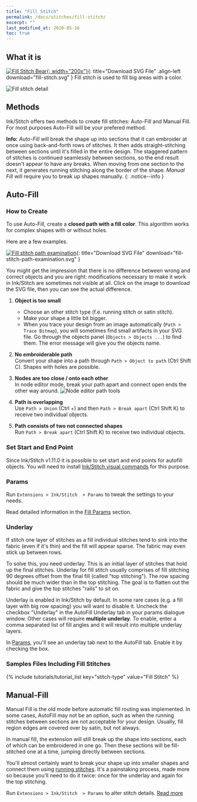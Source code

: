 ```yaml
---
title: "Fill Stitch"
permalink: /docs/stitches/fill-stitch/
excerpt: ""
last_modified_at: 2020-05-16
toc: true
---
```

## What it is

[![Fill Stitch Bear](/assets/images/docs/fill-stitch-example.jpg){: width="200x"}](/assets/images/docs/fill-stitch.svg){: title="Download SVG File" .align-left download="fill-stitch.svg" }
Fill stitch is used to fill big areas with a color.

![Fill stitch detail](/assets/images/docs/fill-stitch-detail.jpg)

## Methods

Ink/Stitch offers two methods to create fill stitches: Auto-Fill and Manual Fill. For most purposes Auto-Fill will be your prefered method.


**Info:** _Auto-Fill_ will break the shape up into sections that it can embroider at once using back-and-forth rows of stitches. It then adds straight-stitching between sections until it's filled in the entire design. The staggered pattern of stitches is continued seamlessly between sections, so the end result doesn't appear to have any breaks. When moving from one section to the next, it generates running stitching along the border of the shape. _Manual Fill_ will require you to break up shapes manually.
{: .notice--info }

## Auto-Fill

### How to Create

To use Auto-Fill, create a **closed path with a fill color**. This algorithm works for complex shapes with or without holes.

Here are a few examples.

[![Fill stitch path examination](/assets/images/docs/en/fill-path.svg)](/assets/images/docs/en/fill-path.svg){: title="Download SVG File" download="fill-stitch-path-examination.svg" }

You might get the impression that there is no difference between wrong and correct objects and you are right: modifications necessary to make it work in Ink/Stitch are sometimes not visible at all. Click on the image to download the SVG file, then you can see the actual difference.

1. **Object is too small**
    * Choose an other stitch type (f.e. running stitch or satin stitch).
    * Make  your shape a little bit bigger.
    * When you trace your design from an image automatically (`Path > Trace Bitmap`), you will sometimes find small artifacts in your SVG file.
      Go through the objects panel (`Objects > Objects ...`) to find them. The error message will give you the objects name.

2. **No embroiderable path**<br>
    Convert your shape into a path through `Path > Object to path` (Ctrl Shift C). Shapes with holes are possible.

3. **Nodes are too close / onto each other**<br>
    In node editor mode, break your path apart and connect open ends the other way around.
    ![Node editor path tools](/assets/images/docs/node-editor-break-apart-combine.png)

4. **Path is overlapping**<br>
    Use `Path > Union` (Ctrl +) and then `Path > Break apart` (Ctrl Shift K) to receive two individual objects.

5. **Path consists of two not connected shapes**<br>
    Run `Path > Break apart` (Ctrl Shift K) to receive two individual objects.

### Set Start and End Point

Since Ink/Stitch v1.11.0 it is possible to set start and end points for autofill objects. You will need to install [Ink/Stitch visual commands](/docs/addons/) for this purpose.

### Params

Run `Extensions > Ink/Stitch  > Params` to tweak the settings to your needs.

Read detailed information in the [Fill Params](/docs/params/#auto-fill-params) section.

### Underlay

If stitch one layer of stitches as a fill individual stitches tend to sink into the fabric (even if it's thin) and the fill will appear sparse. The fabric may even stick up between rows.

To solve this, you need underlay. This is an initial layer of stitches that hold up the final stitches. Underlay for fill stitch usually comprises of fill stitching 90 degrees offset from the final fill (called "top stitching"). The row spacing should be much wider than in the top stitching. The goal is to flatten out the fabric and give the top stitches "rails" to sit on.

Underlay is enabled in Ink/Stitch by default. In some rare cases (e.g. a fill layer with big row spacing) you will want to disable it. Uncheck the checkbox "Underlay" in the AutoFill Underlay tab in your params dialogue window. Other cases will require **multiple underlay**. To enable, enter a comma separated list of fill angles and it will result into multiple underlay layers.

In [Params](/docs/params/#auto-fill-underlay), you'll see an underlay tab next to the AutoFill tab. Enable it by checking the box.

### Samples Files Including Fill Stitches
{% include tutorials/tutorial_list key="stitch-type" value="Fill Stitch" %}

## Manual-Fill
Manual Fill is the old mode before automatic fill routing was implemented.  In some cases, AutoFill may not be an option, such as when the running stitches between sections are not acceptable for your design.  Usually, fill region edges are covered over by satin, but not always.

In manual fill, the extension will still break up the shape into sections, each of which can be embroidered in one go.  Then these sections will be fill-stitched one at a time, jumping directly between sections.

You'll almost certainly want to break your shape up into smaller shapes and connect them using [running stitches](/docs/stitches/stroke/#running-stitch-mode). It's a painstaking process, made more so because you'll need to do it twice: once for the underlay and again for the top stitching.

Run `Extensions > Ink/Stitch  > Params` to alter stitch details. [Read more](/docs/params/#manual-fill-params)
